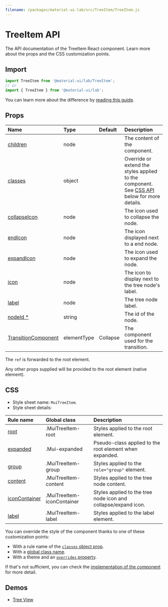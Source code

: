 ```yaml
---
filename: /packages/material-ui-lab/src/TreeItem/TreeItem.js
---
```


<!--- This documentation is automatically generated, do not try to edit it. -->

# TreeItem API

<p class="description">The API documentation of the TreeItem React component. Learn more about the props and the CSS customization points.</p>

## Import

```js
import TreeItem from '@material-ui/lab/TreeItem';
// or
import { TreeItem } from '@material-ui/lab';
```

You can learn more about the difference by [reading this guide](/guides/minimizing-bundle-size/).



## Props

| Name | Type | Default | Description |
|:-----|:-----|:--------|:------------|
| <a class="anchor-link" id="props--children"></a><a href="#props--children" class="prop-name">children</a> | <span class="prop-type">node</span> |  | The content of the component. |
| <a class="anchor-link" id="props--classes"></a><a href="#props--classes" class="prop-name">classes</a> | <span class="prop-type">object</span> |  | Override or extend the styles applied to the component. See [CSS API](#css) below for more details. |
| <a class="anchor-link" id="props--collapseIcon"></a><a href="#props--collapseIcon" class="prop-name">collapseIcon</a> | <span class="prop-type">node</span> |  | The icon used to collapse the node. |
| <a class="anchor-link" id="props--endIcon"></a><a href="#props--endIcon" class="prop-name">endIcon</a> | <span class="prop-type">node</span> |  | The icon displayed next to a end node. |
| <a class="anchor-link" id="props--expandIcon"></a><a href="#props--expandIcon" class="prop-name">expandIcon</a> | <span class="prop-type">node</span> |  | The icon used to expand the node. |
| <a class="anchor-link" id="props--icon"></a><a href="#props--icon" class="prop-name">icon</a> | <span class="prop-type">node</span> |  | The icon to display next to the tree node's label. |
| <a class="anchor-link" id="props--label"></a><a href="#props--label" class="prop-name">label</a> | <span class="prop-type">node</span> |  | The tree node label. |
| <a class="anchor-link" id="props--nodeId"></a><a href="#props--nodeId" class="prop-name required">nodeId&nbsp;*</a> | <span class="prop-type">string</span> |  | The id of the node. |
| <a class="anchor-link" id="props--TransitionComponent"></a><a href="#props--TransitionComponent" class="prop-name">TransitionComponent</a> | <span class="prop-type">elementType</span> | <span class="prop-default">Collapse</span> | The component used for the transition. |

The `ref` is forwarded to the root element.

Any other props supplied will be provided to the root element (native element).

## CSS

- Style sheet name: `MuiTreeItem`.
- Style sheet details:

| Rule name | Global class | Description |
|:-----|:-------------|:------------|
| <a class="anchor-link" id="css--root"></a><a href="#css--root" class="prop-name">root</a> | <span class="prop-name">.MuiTreeItem-root</span> | Styles applied to the root element.
| <a class="anchor-link" id="css--expanded"></a><a href="#css--expanded" class="prop-name">expanded</a> | <span class="prop-name">.Mui-expanded</span> | Pseudo-class applied to the root element when expanded.
| <a class="anchor-link" id="css--group"></a><a href="#css--group" class="prop-name">group</a> | <span class="prop-name">.MuiTreeItem-group</span> | Styles applied to the `role="group"` element.
| <a class="anchor-link" id="css--content"></a><a href="#css--content" class="prop-name">content</a> | <span class="prop-name">.MuiTreeItem-content</span> | Styles applied to the tree node content.
| <a class="anchor-link" id="css--iconContainer"></a><a href="#css--iconContainer" class="prop-name">iconContainer</a> | <span class="prop-name">.MuiTreeItem-iconContainer</span> | Styles applied to the tree node icon and collapse/expand icon.
| <a class="anchor-link" id="css--label"></a><a href="#css--label" class="prop-name">label</a> | <span class="prop-name">.MuiTreeItem-label</span> | Styles applied to the label element.

You can override the style of the component thanks to one of these customization points:

- With a rule name of the [`classes` object prop](/customization/components/#overriding-styles-with-classes).
- With a [global class name](/customization/components/#overriding-styles-with-global-class-names).
- With a theme and an [`overrides` property](/customization/globals/#css).

If that's not sufficient, you can check the [implementation of the component](https://github.com/mui-org/material-ui/blob/master/packages/material-ui-lab/src/TreeItem/TreeItem.js) for more detail.

## Demos

- [Tree View](/components/tree-view/)

